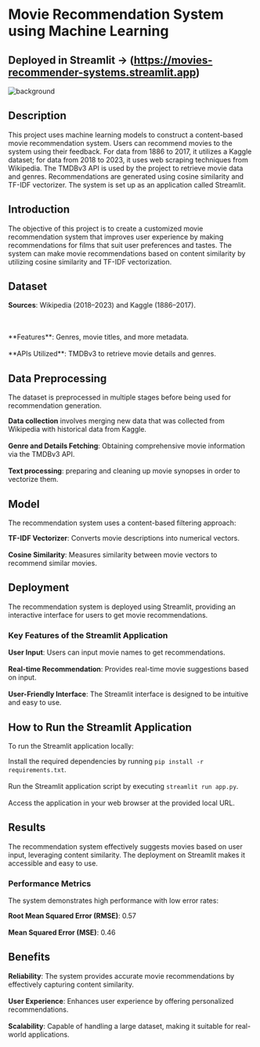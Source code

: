 # Movie Recommendation System using Machine Learning

## Deployed in Streamlit -> (https://movies-recommender-systems.streamlit.app)


![background](https://github.com/Rhariharan08/Movie-Recommender-System/assets/171643933/aba21540-5db1-4822-aabd-3386967fac23)

## Description
This project uses machine learning models to construct a content-based movie recommendation system. Users can recommend movies to the system using their feedback. For data from 1886 to 2017, it utilizes a Kaggle dataset; for data from 2018 to 2023, it uses web scraping techniques from Wikipedia. The TMDBv3 API is used by the project to retrieve movie data and genres. Recommendations are generated using cosine similarity and TF-IDF vectorizer. The system is set up as an application called Streamlit.


## Introduction
The objective of this project is to create a customized movie recommendation system that improves user experience by making recommendations for films that suit user preferences and tastes. The system can make movie recommendations based on content similarity by utilizing cosine similarity and TF-IDF vectorization.

## Dataset
**Sources**: Wikipedia (2018–2023) and Kaggle (1886–2017).

 <br />
  <br />
**Features**: Genres, movie titles, and more metadata.
 <br />
  <br />
**APIs Utilized**: TMDBv3 to retrieve movie details and genres.
 <br />

 
## Data Preprocessing

The dataset is preprocessed in multiple stages before being used for recommendation generation.

**Data collection** involves merging new data that was collected from Wikipedia with historical data from Kaggle.
 <br />
  <br />
**Genre and Details Fetching**: Obtaining comprehensive movie information via the TMDBv3 API.
 <br />
  <br />
**Text processing**: preparing and cleaning up movie synopses in order to vectorize them.
 <br />

 
## Model
The recommendation system uses a content-based filtering approach:

**TF-IDF Vectorizer**: Converts movie descriptions into numerical vectors.
 <br />
  <br />
**Cosine Similarity**: Measures similarity between movie vectors to recommend similar movies.
 <br />

 
## Deployment
The recommendation system is deployed using Streamlit, providing an interactive interface for users to get movie recommendations.

### Key Features of the Streamlit Application
**User Input**: Users can input movie names to get recommendations.
 <br />
  <br />
**Real-time Recommendation**: Provides real-time movie suggestions based on input.
 <br />
  <br />
**User-Friendly Interface**: The Streamlit interface is designed to be intuitive and easy to use.
 <br />

 
## How to Run the Streamlit Application
To run the Streamlit application locally:

Install the required dependencies by running `pip install -r requirements.txt`.
 <br />
  <br />
Run the Streamlit application script by executing `streamlit run app.py`.
 <br />
  <br />
Access the application in your web browser at the provided local URL.
 <br />

 
## Results
The recommendation system effectively suggests movies based on user input, leveraging content similarity. The deployment on Streamlit makes it accessible and easy to use.

### Performance Metrics
The system demonstrates high performance with low error rates:

**Root Mean Squared Error (RMSE)**: 0.57
 <br />
  <br />
**Mean Squared Error (MSE)**: 0.46
 <br />

 
## Benefits


**Reliability**: The system provides accurate movie recommendations by effectively capturing content similarity.
 <br />
  <br />
**User Experience**: Enhances user experience by offering personalized recommendations.
 <br />
  <br />
**Scalability**: Capable of handling a large dataset, making it suitable for real-world applications.
 <br />
  <br />
